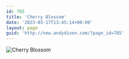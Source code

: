 ```yaml
---
id: 785
title: 'Cherry Blossom'
date: '2023-03-17T13:45:14+00:00'
layout: page
guid: 'http://new.andydixon.com/?page_id=785'
---
```


![Cherry Blossom](https://i0.wp.com/assets.g8x2.ldn.idrivee2-23.com/posters/Cherry%20Blossom%2001.jpg?w=1200&ssl=1 "Cherry Blossom")